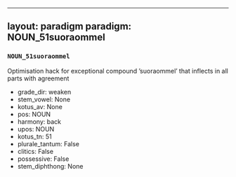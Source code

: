 
---
layout: paradigm
paradigm: NOUN_51suoraommel
---
### ` NOUN_51suoraommel `

Optimisation hack for exceptional compound ’suoraommel’ that inflects in all parts with agreement
* grade_dir: weaken
* stem_vowel: None
* kotus_av: None
* pos: NOUN
* harmony: back
* upos: NOUN
* kotus_tn: 51
* plurale_tantum: False
* clitics: False
* possessive: False
* stem_diphthong: None
